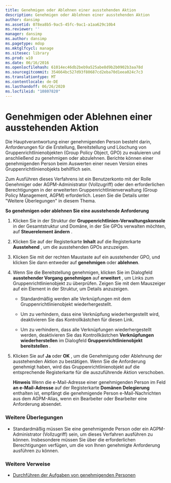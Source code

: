 ```yaml
---
title: Genehmigen oder Ablehnen einer ausstehenden Aktion
description: Genehmigen oder Ablehnen einer ausstehenden Aktion
author: dansimp
ms.assetid: 078ea8b5-9ac5-45fc-9ac1-a1aa629c10b4
ms.reviewer: ''
manager: dansimp
ms.author: dansimp
ms.pagetype: mdop
ms.mktglfcycl: manage
ms.sitesec: library
ms.prod: w10
ms.date: 06/16/2016
ms.openlocfilehash: 61014ec46db2beb9a525abe8d9b2b0902b3aa78d
ms.sourcegitcommit: 354664bc527d93f80687cd2eba70d1eea024c7c3
ms.translationtype: MT
ms.contentlocale: de-DE
ms.lasthandoff: 06/26/2020
ms.locfileid: "10807820"
---
```

# Genehmigen oder Ablehnen einer ausstehenden Aktion


Die Hauptverantwortung einer genehmigenden Person besteht darin, Anforderungen für die Erstellung, Bereitstellung und Löschung von Gruppenrichtlinienobjekten (Group Policy Object, GPO) zu evaluieren und anschließend zu genehmigen oder abzulehnen. Berichte können einer genehmigenden Person beim Auswerten einer neuen Version eines Gruppenrichtlinienobjekts behilflich sein.

Zum Ausführen dieses Verfahrens ist ein Benutzerkonto mit der Rolle Genehmiger oder AGPM-Administrator (Vollzugriff) oder den erforderlichen Berechtigungen in der erweiterten Gruppenrichtlinienverwaltung (Group Policy Management, AGPM) erforderlich. Lesen Sie die Details unter "Weitere Überlegungen" in diesem Thema.

**So genehmigen oder ablehnen Sie eine ausstehende Anforderung**

1.  Klicken Sie in der Struktur der **Gruppenrichtlinien-Verwaltungskonsole** in der Gesamtstruktur und Domäne, in der Sie GPOs verwalten möchten, auf **Steuerelement ändern** .

2.  Klicken Sie auf der Registerkarte **Inhalt** auf die Registerkarte **Ausstehend** , um die ausstehenden GPOs anzuzeigen.

3.  Klicken Sie mit der rechten Maustaste auf ein ausstehender GPO, und klicken Sie dann entweder auf **genehmigen** oder **ablehnen**.

4.  Wenn Sie die Bereitstellung genehmigen, klicken Sie im Dialogfeld **ausstehender Vorgang genehmigen** auf **erweitert** , um Links zum Gruppenrichtlinienobjekt zu überprüfen. Zeigen Sie mit dem Mauszeiger auf ein Element in der Struktur, um Details anzuzeigen.

    -   Standardmäßig werden alle Verknüpfungen mit dem Gruppenrichtlinienobjekt wiederhergestellt.

    -   Um zu verhindern, dass eine Verknüpfung wiederhergestellt wird, deaktivieren Sie das Kontrollkästchen für diesen Link.

    -   Um zu verhindern, dass alle Verknüpfungen wiederhergestellt werden, deaktivieren Sie das Kontrollkästchen **Verknüpfungen wiederherstellen** im Dialogfeld **Gruppenrichtlinienobjekt bereitstellen** .

5.  Klicken Sie auf **Ja** oder **OK** , um die Genehmigung oder Ablehnung der ausstehenden Aktion zu bestätigen. Wenn Sie die Anforderung genehmigt haben, wird das Gruppenrichtlinienobjekt auf die entsprechende Registerkarte für die auszuführende Aktion verschoben.

    **Hinweis**  Wenn die e-Mail-Adresse einer genehmigenden Person im Feld **an e-Mail-Adresse** auf der Registerkarte **Domänen** **Delegierung** enthalten ist, empfängt die genehmigende Person e-Mail-Nachrichten aus dem AGPM-Alias, wenn ein Bearbeiter oder Bearbeiter eine Anforderung absendet.

     

### Weitere Überlegungen

-   Standardmäßig müssen Sie eine genehmigende Person oder ein AGPM-Administrator (Vollzugriff) sein, um dieses Verfahren ausführen zu können. Insbesondere müssen Sie über die erforderlichen Berechtigungen verfügen, um die von Ihnen genehmigte Anforderung ausführen zu können.

### Weitere Verweise

-   [Durchführen der Aufgaben von genehmigenden Personen](performing-approver-tasks-agpm40.md)

 

 





